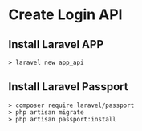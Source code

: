 # Create Login API

## Install Laravel APP

```
> laravel new app_api
```

## Install Laravel Passport

```
> composer require laravel/passport
> php artisan migrate
> php artisan passport:install
```

## 



